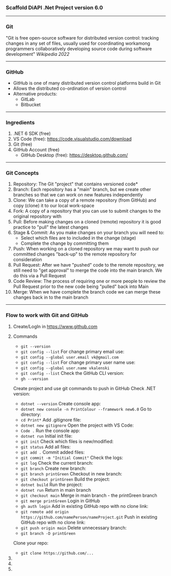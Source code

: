 ### Scaffold DiAPI .Net Project version 6.0

---

### Git

"Git is free open-source software for distributed version control: tracking changes in any set of files, usually used for coordinating workamong programmers collaboratively developing source code during software development" 
*Wikipedia 2022*

---

### GitHub

- GitHub is one of many distributed version control platforms build in Git
- Allows the distributed co-ordination of version control
- Alternative products:
    - GitLab
    - Bitbucket

---

### Ingredients

1. .NET 6 SDK (free)
2. VS Code (free): https://code.visualstudio.com/download
3. Git (free)
4. GitHub Account (free)
    - GitHub Desktop (free): https://desktop.github.com/

---

### Git Concepts

1. Repository: The Git "project" that contains versioned code*
2. Branch: Each repository has a "main" branch, but we create other branches so that we can work on new features independently
3. Clone: We can take a copy of a remote repository (from GitHub) and copy (clone) it to our local work-space
4. Fork: A copy of a repository that you can use to submit changes to the original repository with
5. Pull: Before making changes on a cloned (remote) repository it is good practice to "pull" the latest changes
6. Stage & Commit: As you make changes on your branch you will need to:
    - Select which files are to included in the change (stage)
    - Complete the change by committing them
7. Push: When working on a cloned repository we may want to push our committed changes "back-up" to the remote repository for consideration
8. Pull Request: After we have "pushed" code to the remote repository, we still need to "get approval" to merge the code into the main branch. We do this via a Pull Request
9. Code Review: The process of requiring one or more people to review the Pull Request prior to the new code being "pulled" back into Main
10. Merge: When we have complete the branch code we can merge these changes back in to the main branch

---

### Flow to work with Git and GitHub

1. Create/LogIn in https://www.github.com
2. Commands
    - ```git --version```
    - ```git config --list```
    For change primary email use:
    - ```git config --global user.email vk@gmail.com```
    - ```git config --list```
    For change primary user name use:
    - ```git config --global user.name vkalenski```
    - ```git config --list```
    Check the GitHub CLI version:
    - ```gh --version```

    Create project and use git commands to push in GitHub
    Check .NET version:
    - ```dotnet --version```
    Create console app:
    - ```dotnet new console -n PrintColour --framework new6.0```
    Go to directory:
    - ```cd Print*```
    Add .gitignore file:
    - ```dotnet new gitignore```
    Open the project with VS Code:
    - ```Code .```
    Run the console app:
    - ```dotnet run```
    Initial init file:
    - ```git init```
    Check which files is new/modified:
    - ```git status```
    Add all files:
    - ```git add .```
    Commit added files:
    - ```git commit -m "Initial Commit"```
    Check the logs:
    - ```git log```
    Check the current branch:
    - ```git branch```
    Create new branch:
    - ```git branch printGreen```
    Checkout in new branch:
    - ```git checkout printGreen```
    Build the project:
    - ```dotnet build```
    Run the project:
    - ```dotnet run```
    Return in main branch
    - ```git checkout main```
    Merge in main branch - the printGreen branch
    - ```git merge printGreen```
    Login in GitHub
    - ```gh auth login```
    Add in existing GitHub repo with no clone link:
    - ```git remote add origin https://github.com/namePerson/nameProject.git```
    Push in existing GitHub repo with no clone link:
    - ```git push origin main```
    Delete unnecessary branch:
    - ```git branch -D printGreen```

    Clone your repo:
    - ```git clone https://github.com/...```





3. 
4. 
5. 






